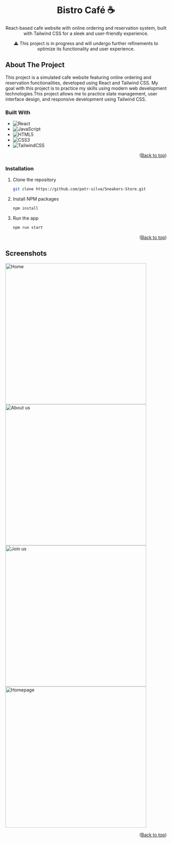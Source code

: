 <!-- PROJECT LOGO -->
<br />
<div align="center">
<h1 align="center">Bistro Café ☕ </h1>
<p align="center">React-based cafe website with online ordering and reservation system, built with Tailwind CSS for a sleek and user-friendly experience.</p>
<p>
⚠️ This project is in progress and will undergo further refinements to optimize its functionality and user experience.
</p>
</div>

<!-- ABOUT THE PROJECT -->
## About The Project

This project is a simulated cafe website featuring online ordering and reservation functionalities, developed using React and Tailwind CSS. My goal with this project is to practice my skills using modern web development technologies.This project allows me to practice state management, user interface design, and responsive development using Tailwind CSS.

### Built With

*  ![React](https://img.shields.io/badge/react-%2320232a.svg?style=plastic&logo=react&logoColor=%2361DAFB)
*  ![JavaScript](https://img.shields.io/badge/javascript-%23323330.svg?style=plastic&logo=javascript&logoColor=%23F7DF1E)
*  ![HTML5](https://img.shields.io/badge/html5-%23E34F26.svg?style=plastic&logo=html5&logoColor=white)
*  ![CSS3](https://img.shields.io/badge/css3-%231572B6.svg?style=plastic&logo=css3&logoColor=white)
*  ![TailwindCSS](https://img.shields.io/badge/tailwindcss-%2338B2AC.svg?style=plastic&logo=tailwind-css&logoColor=white)

<p align="right">(<a href="#readme-top">Back to top</a>)</p>

<!-- GETTING STARTED -->

### Installation

1. Clone the repository
   ```sh
   git clone https://github.com/patr-silva/Sneakers-Store.git
   ```
2. Install NPM packages
   ```sh
   npm install
   ```
3. Run the app 
      ```sh
   npm run start
   ```
<p align="right">(<a href="#readme-top">Back to top</a>)</p>

<!-- USAGE EXAMPLES -->
## Screenshots

<div>
<img width="440" alt="Home" src="https://github.com/user-attachments/assets/ab59259e-9e1f-47f3-bcfa-84310333b629">
<img width="440" alt="About us" src="https://github.com/user-attachments/assets/48705df5-5bc6-445c-839d-99bec4a16da2">
<img width="440" alt="Join us" src="https://github.com/user-attachments/assets/6b3a5f79-9d06-48db-909f-abb74ed180ce">
<img width="440" alt="Homepage" src="https://github.com/user-attachments/assets/a33fee4a-3140-46db-b0cd-d29025cab2a2">
</div>

<p align="right">(<a href="#readme-top">Back to top</a>)</p>
